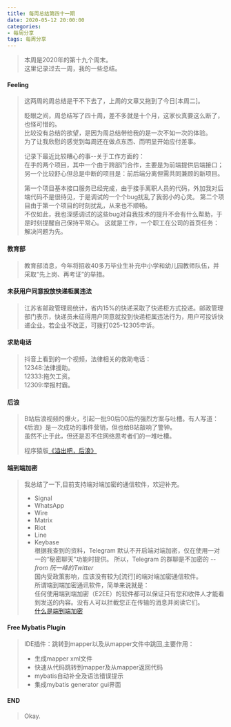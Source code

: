 ```yaml
---
title: 每周总结第四十一期
date: 2020-05-12 20:00:00 
categories:
- 每周分享
tags: 每周分享
---
```

> 本周是2020年的第十九个周末。    
> 这里记录过去一周，我的一些总结。

<!-- 制作一张最能反映过去一周的周图片 -->

<!--more-->
<!-- 一周最大感受 -->
#### Feeling
> 这两周的周总结是干不下去了，上周的文章又拖到了今日[本周二]。 
> 
> 眨眼之间，周总结写了四十周，差不多就是十个月，这家伙真要这么断了，也怪可惜的。  
> 比较没有总结的欲望，是因为周总结带给我的是一次不如一次的体验。  
> 为了让我欣慰的感觉到每周还在做点东西、而明显开始应付差事。  
>
> 记录下最近比较糟心的事--关于工作方面的：  
> 在手的两个项目，其中一个由于跨部门合作，主要是为前端提供后端接口；  
> 另一个比较舒心但总是中断的项目是：前后端分离但需共同兼顾的新项目。  
>
> 第一个项目基本接口服务已经完成，由于接手离职人员的代码，外加我对后端代码不是很待见，于是调试的一个个bug扰乱了我弱小的心灵。 
> 第二个项目由于第一个项目的时刻扰乱，从来也不顺畅。  
> 不仅如此，我也深感调试的这些bug对自我技术的提升不会有什么帮助，于是时刻提醒自己保持平常心。 
> 这就是工作，一个职工在公司的首页任务：解决问题为先。 

#### 教育部
> 教育部消息，今年将招收40多万毕业生补充中小学和幼儿园教师队伍，并采取“先上岗、再考证”的举措。

#### 未获用户同意投放快递柜属违法
> 江苏省邮政管理局统计，省内15%的快递采取了快递柜方式投递。邮政管理部门表示，快递员未征得用户同意就投到快递柜属违法行为，用户可投诉快递企业。若企业不改正，可拨打025-12305申诉。

#### 求助电话
> 抖音上看到的一个视频，法律相关的救助电话：  
> 12348:法律援助。  
> 12333:拖欠工资。  
> 12309:举报村霸。

#### 后浪
> B站后浪视频的爆火，引起一批90后00后的强烈方案与吐槽。有人写道：《后浪》是一次成功的事件营销，但也给B站敲响了警钟。  
> 虽然不止于此，但还是忍不住网络思考者们的一堆吐槽。  
>
> 程序猿版[《溢出吧，后浪》](https://mp.weixin.qq.com/s/8mMV-6ggKS-ES7M4x-h4Jg)

#### 端到端加密
> 我总结了一下,目前支持端对端加密的通信软件，欢迎补充。  
> + Signal  
> + WhatsApp   
> +  Wire  
> +  Matrix  
> +  Riot  
> +  Line  
> +  Keybase  
>  根据我查到的资料，Telegram 默认不开启端对端加密，仅在使用一对一的“秘密聊天”功能时提供。
> 所以，Telegram 的群聊是不加密的
> <cite>--from  阮一峰的Twitter</cite>  
> 国内受政策影响，应该没有较为[流行]的端对端加密通信软件。  
> 所谓端到端加密通讯软件，简单来说就是：  
> 任何使用端到端加密（E2EE）的软件都可以保证只有您和收件人才能看到发送的内容。没有人可以拦截您正在传输的消息并阅读它们。  
> [什么是端到端加密](https://www.cyclonis.com/zh-hans/what-is-end-to-end-encryption/)

#### Free Mybatis Plugin
> IDE插件：跳转到mapper以及从mapper文件中跳回,主要作用：  
> + 生成mapper xml文件  
> + 快速从代码跳转到mapper及从mapper返回代码  
> + mybatis自动补全及语法错误提示 
> + 集成mybatis generator gui界面

#### END
> Okay.